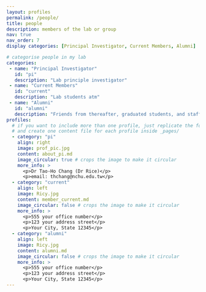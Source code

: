 ```yaml
---
layout: profiles
permalink: /people/
title: people
description: members of the lab or group
nav: true
nav_order: 7
display categories: [Principal Investigator, Current Members, Alumni]

# categorise people in my lab
categories:
 - name: "Principal Investigator"
   id: "pi"
   description: "Lab principle investigator"
 - name: "Current Members"
   id: "current"
   description: "Lab students atm"
 - name: "Alumni"
   id: "alumni"
   description: "Friends from thereafter, graduated students, and staffs"
profiles:
  # if you want to include more than one profile, just replicate the following block
  # and create one content file for each profile inside _pages/
  - category: "pi"
    align: right
    image: prof_pic.jpg
    content: about_pi.md
    image_circular: true # crops the image to make it circular
    more_info: >
      <p>Dr Tao-Ho Chang (Dr Rice)</p>
      <p>email: thchang@nchu.edu.tw</p>
  - category: "current"
    align: left
    image: Ricy.jpg
    content: member_current.md
    image_circular: false # crops the image to make it circular
    more_info: >
      <p>555 your office number</p>
      <p>123 your address street</p>
      <p>Your City, State 12345</p>
  - category: "alumni"
    align: left
    image: Ricy.jpg
    content: alumni.md
    image_circular: false # crops the image to make it circular
    more_info: >
      <p>555 your office number</p>
      <p>123 your address street</p>
      <p>Your City, State 12345</p> 
---
```

